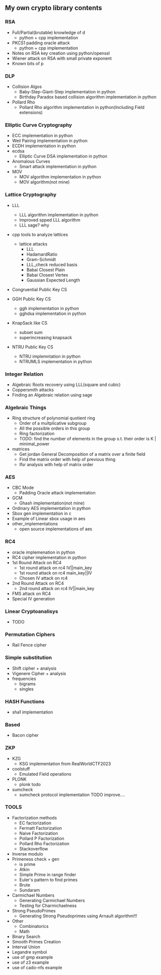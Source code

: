 ## My own crypto library contents

### RSA 
- Full/Partial(brutable) knowledge of d
    - python + cpp implementation
- PKCS1 padding oracle attack
    - python + cpp implementation
- Notes on RSA key creation using python/openssl
- Wiener attack on RSA with small private exponent
- Known bits of p

### DLP
- Collision Algos
    - Baby-Step-Giant-Step implementation in python
    - Birthday Paradox based collision algorithm implementation in python
- Pollard Rho
    - Pollard Rho algorithm implementation in python(Including Field extensions)

### Elliptic Curve Cryptography
- ECC implementation in python
- Weil Pairing implementation in python
- ECDH implementation in python
- ecdsa
    - Elliptic Curve DSA implementation in python
- Anomalous Curves
    - Smart attack implementation in python
- MOV
    - MOV algorithm implementation in python
    - MOV algorithm(not mine)

### Lattice Cryptography 
- LLL
    - LLL algorithm implementation in python
    - Improved spped LLL algorithm
    - LLL sage? why
- cpp tools to analyze lattices
    - lattice attacks
        - LLL
        - HadamardRatio
        - Gram-Schmidt
        - LLL_check reduced basis
        - Babai Closest Plain
        - Babai Closest Vertex
        - Gaussian Expected Length
            
- Congruential Public Key CS
- GGH Public Key CS
    - ggh implementation in python
    - gghdsa implementation in python
- KnapSack like CS
    - subset sum 
    - superincreasing knapsack
- NTRU Public Key CS
    - NTRU implemntation in python
    - NTRUMLS implementation in python

### Integer Relation
- Algebraic Roots recovery using LLL(square and cubic)
- Coppersmith attacks
- Finding an Algebraic relation using sage

### Algebraic Things
- Ring structure of polynomial quotient ring
    - Order of a multplicative subgroup
    - All the possible orders in this group
    - Ring factorization
    - TODO: find the number of elements in the group s.t. their order is K | minimal_power
- matrices
    - Get jordan General Decomposition of a matrix over a finite field
    - Find the matrix order with help of previous thing
    - lfsr analysis with help of matrix order

### AES
- CBC Mode
    - Padding Oracle attack implementation
- GCM
    - Ghash implementation(not mine)
- Ordinary AES implementation in python
- Sbox gen implementation in c
- Example of Linear sbox usage in aes
- other_implementations
    - open source implementations of aes

### RC4
- oracle implemenation in python
- RC4 cipher implementation in python
- 1st Round Attack on RC4
    - 1st round attack on rc4 IV||main_key
    - 1st round attack on rc4 main_key||IV
    - Chosen IV attack on rc4
- 2nd Round Attack on RC4
    - 2nd round attack on rc4 IV||main_key
- FMS attack on RC4
- Special IV generation

### Linear Cryptoanalisys
- TODO


### Permutation Ciphers
- Rail Fence cipher

### Simple substitution
- Shift cipher + analysis
- Vigenere Cipher + analysis
- frequencies
    - bigrams
    - singles

### HASH Functions
- sha1 implementation

### Based
- Bacon cipher

### ZKP
- KZG
    - KSG implementation from RealWorldCTF2023
- coolstuff
    - Emulated Field operations
- PLONK
    - plonk todo
- sumcheck
    - sumcheck protocol implementation TODO improve....


### TOOLS
- Factorization methods
    - EC factorization
    - Fermatt Factorization
    - Naive Factorization
    - Pollard P Factorization
    - Pollard Rho Factorization
    - Stackoverflow
- Inverse modulo
- Primeness check + gen
    - is prime
    - Atkin
    - Simple Prime in range finder
    - Euler's pattern to find primes
    - Brute
    - Sundaram
- Carmichael Numbers
    - Generating Carmichael Numbers
    - Testing for Charmichaelness
- Strong PseudoPrimes
    - Generating Strong Pseudoprimes using Arnault algorithm!!!
- Other
    - Combinatorics
    - Math
- Binary Search
- Smooth Primes Creation
- Interval Union
- Legandre symbol
- use of gmp example
- use of z3 example
- use of cado-nfs example
